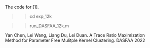 The code for [1].


>> cd exp_12k

>> run_DASFAA_12k.m

Yan Chen, Lei Wang, Liang Du, Lei Duan. A Trace Ratio Maximization Method for Parameter Free Mulitple Kernel Clustering. DASFAA 2022
